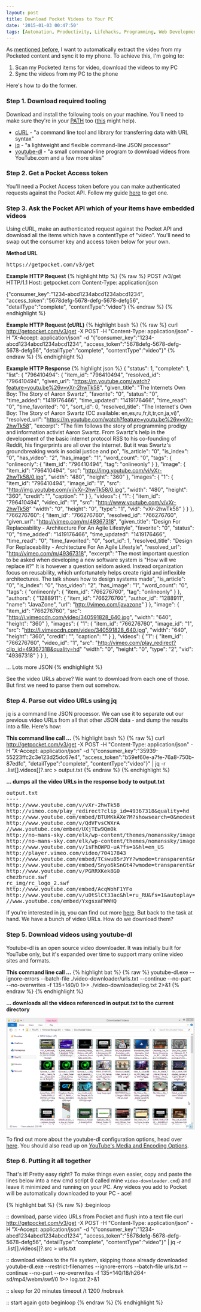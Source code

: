 ```yaml
---
layout: post
title: Download Pocket Videos to Your PC
date: '2015-01-03 00:47:50'
tags: [Automation, Productivity, Lifehacks, Programming, Web Development]
---
```


As [mentioned before](), I want to automatically extract the video from my Pocketed content and sync it to my phone. To achieve this, I'm going to:

1. Scan my Pocketed items for video, download the videos to my PC
2. Sync the videos from my PC to the phone

Here's how to do the former.

### Step 1. Download required tooling

Download and install the following tools on your machine. You'll need to make sure they're in your <a href="http://en.wikipedia.org/wiki/PATH_%28variable%29" target="_blank">PATH</a> too (<a href="http://www.computerhope.com/issues/ch000549.htm" target="_blank">this</a> might help).

* <a href="http://curl.haxx.se/" target="_blank">cURL</a> - "a command line tool and library for transferring data with URL syntax"
* <a href="http://stedolan.github.io/jq/" target="_blank">jq</a> - "a lightweight and flexible command-line JSON processor"
* <a href="http://rg3.github.io/youtube-dl/" target="_blank">youtube-dl</a> - "a small command-line program to download videos from YouTube.com and a few more sites"

### Step 2. Get a Pocket Access token

You'll need a Pocket Access token before you can make authenticated requests against the Pocket API. Follow my guide <a href="/getting-started-with-the-pocket-developer-api/">here</a> to get one.

### Step 3. Ask the Pocket API which of your items have embedded videos

Using cURL, make an authenticated request against the Pocket API and download all the items which have a contentType of "video". You'll need to swap out the consumer key and access token below for your own.

**Method URL**
<pre>
https://getpocket.com/v3/get
</pre>

**Example HTTP Request**
{% highlight http %}
{% raw %}
POST /v3/get HTTP/1.1
Host: getpocket.com
Content-Type: application/json

{"consumer_key":"1234-abcd1234abcd1234abcd1234",
"access_token":"5678defg-5678-defg-5678-defg56",
"detailType":"complete",
"contentType":"video"}
{% endraw %}
{% endhighlight %}

**Example HTTP Request (cURL)**
{% highlight bash %}
{% raw %}
curl http://getpocket.com/v3/get -X POST -H "Content-Type: application/json" -H "X-Accept: application/json" -d "{\"consumer_key\":\"1234-abcd1234abcd1234abcd1234\", \"access_token\":\"5678defg-5678-defg-5678-defg56\", \"detailType\":\"complete\", \"contentType\":\"video\"}"
{% endraw %}
{% endhighlight %}

**Example HTTP Response**
{% highlight json %}
{
  "status": 1,
  "complete": 1,
  "list": {
    "796410494": {
      "item_id": "796410494",
      "resolved_id": "796410494",
      "given_url": "https://m.youtube.com/watch?feature=youtu.be%26v=vXr-2hwTk58",
      "given_title": "The Internets Own Boy: The Story of Aaron Swartz",
      "favorite": "0",
      "status": "0",
      "time_added": "1419176466",
      "time_updated": "1419176466",
      "time_read": "0",
      "time_favorited": "0",
      "sort_id": 0,
      "resolved_title": "The Internet's Own Boy: The Story of Aaron Swartz (CC available: en,es,ru,fr,it,tr,cn,ja,vi)",
      "resolved_url": "https://m.youtube.com/watch?feature=youtu.be%26v=vXr-2hwTk58",
      "excerpt": "The film follows the story of programming prodigy and information activist Aaron Swartz. From Swartz's help in the development of the basic internet protocol RSS to his co-founding of Reddit, his fingerprints are all over the internet. But it was Swartz's groundbreaking work in social justice and po",
      "is_article": "0",
      "is_index": "0",
      "has_video": "2",
      "has_image": "1",
      "word_count": "0",
      "tags": {
        "onlineonly": {
          "item_id": "796410494",
          "tag": "onlineonly"
        }
      },
      "image": {
        "item_id": "796410494",
        "src": "http://img.youtube.com/vi/vXr-2hwTk58/0.jpg",
        "width": "480",
        "height": "360"
      },
      "images": {
        "1": {
          "item_id": "796410494",
          "image_id": "1",
          "src": "http://img.youtube.com/vi/vXr-2hwTk58/0.jpg",
          "width": "480",
          "height": "360",
          "credit": "",
          "caption": ""
        }
      },
      "videos": {
        "1": {
          "item_id": "796410494",
          "video_id": "1",
          "src": "http://www.youtube.com/v/vXr-2hwTk58"
          "width": "0",
          "height": "0",
          "type": "1",
          "vid": "vXr-2hwTk58"
        }
      }
    },
    "766276760": {
      "item_id": "766276760",
      "resolved_id": "766276760",
      "given_url": "http://vimeo.com/m/49367318",
      "given_title": "Design For Replaceability - Architecture For An Agile Lifestyle",
      "favorite": "0",
      "status": "0",
      "time_added": "1419176466",
      "time_updated": "1419176466",
      "time_read": "0",
      "time_favorited": "0",
      "sort_id": 1,
      "resolved_title": "Design For Replaceability - Architecture For An Agile Lifestyle",
      "resolved_url": "http://vimeo.com/m/49367318",
      "excerpt": "The most important question to be asked when developing a new software system is \"How will we replace it?\" It is however a question seldom asked. Instead organization focus on reusability, which unfortunately helps create rigid and inflexible architectures. The talk shows how to design systems made",
      "is_article": "0",
      "is_index": "0",
      "has_video": "2",
      "has_image": "1",
      "word_count": "0",
      "tags": {
        "onlineonly": {
          "item_id": "766276760",
          "tag": "onlineonly"
        }
      },
      "authors": {
        "1288911": {
          "item_id": "766276760",
          "author_id": "1288911",
          "name": "JavaZone",
          "url": "http://vimeo.com/javazone"
        }
      },
      "image": {
        "item_id": "766276760",
        "src": "http://i.vimeocdn.com/video/340591828_640.jpg",
        "width": "640",
        "height": "360"
      },
      "images": {
        "1": {
          "item_id": "766276760",
          "image_id": "1",
          "src": "http://i.vimeocdn.com/video/340591828_640.jpg",
          "width": "640",
          "height": "360",
          "credit": "",
          "caption": ""
        }
      },
      "videos": {
        "1": {
          "item_id": "766276760",
          "video_id": "1",
          "src": "http://vimeo.com/play_redirect?clip_id=49367318&quality=hd"
          "width": "0",
          "height": "0",
          "type": "2",
          "vid": "49367318"
        }
      }
    },
   
... Lots more JSON
{% endhighlight %}

See the video URLs above? We want to download from each one of those. But first we need to parse them out somehow.

### Step 4. Parse out video URLs using jq

jq is a command line JSON processor. We can use it to separate out our previous video URLs from all that other JSON data - and dump the results into a file. Here's how:

**This command line call ...**
{% highlight bash %}
{% raw %}
curl http://getpocket.com/v3/get -X POST -H "Content-Type: application/json" -H "X-Accept: application/json" -d "{\"consumer_key\":\"35939-55223ffc2c3e123d25dc67e4\", \"access_token\":\"b59ef60e-a7fe-76a8-750b-87edfc\", \"detailType\":\"complete\", \"contentType\":\"video\"}" | jq -r .list[].videos[]?.src > output.txt
{% endraw %}
{% endhighlight %}

**... dumps all the video URLs in the response body to output.txt**
<pre>
output.txt
----
http://www.youtube.com/v/vXr-2hwTk58
http://vimeo.com/play_redirect?clip_id=49367318&quality=hd
http://www.youtube.com/embed/BTUMKkAXe7M?showsearch=0&modestbranding=1
http://www.youtube.com/v/QdVFvsCWXrA
//www.youtube.com/embed/UXjTEw9Qm0k
http://no-mans-sky.com/elk/wp-content/themes/nomanssky/images/loop.mp4
http://no-mans-sky.com/elk/wp-content/themes/nomanssky/images/loop.webm
http://www.youtube.com/v/1sFhOWPD-uA?fs=1&hl=en_US
http://player.vimeo.com/video/70417843
http://www.youtube.com/embed/TCswu85rJYY?wmode=transparent&rel=0&autohide=1&showinfo=0&enablejsapi=1
http://www.youtube.com/embed/Snyo6kSnGt4?wmode=transparent&rel=0&autohide=1&showinfo=0&enablejsapi=1
http://www.youtube.com/v/PGRRXKek8G0
chezbruce.swf
rc_img/rc_logo_2.swf
http://www.youtube.com/embed/AcqWohF1YFo
http://www.youtube.com/v/u0tSlCt33ac&hl=ru_RU&fs=1&autoplay=1
//www.youtube.com/embed/YxgsxaFWWHQ
</pre>

If you're interested in jq, you can find out more <a href="http://stedolan.github.io/jq/" target="_blank">here</a>. But back to the task at hand. We have a bunch of video URLs. How do we download them?

### Step 5. Download videos using youtube-dl

Youtube-dl is an open source video downloader. It was initially built for YouTube only, but it's expanded over time to support many online video sites and formats.

**This command line call ...**
{% highlight bat %}
{% raw %}
youtube-dl.exe --ignore-errors --batch-file ./video-downloader/urls.txt --continue --no-part --no-overwrites -f 135+140/0 1>> ./video-downloader/log.txt 2>&1
{% endraw %}
{% endhighlight %}

**... downloads all the videos referenced in output.txt to the current directory**

![](/img/posts/2015-01-03-00_36_48-Downloaded-Videos.png)

To find out more about the youtube-dl configuration options, head over <a href="http://rg3.github.io/youtube-dl/documentation.html" target="_blank">here</a>. You should also read up on <a href="http://en.wikipedia.org/wiki/YouTube#Quality_and_formats" target="_blank">YouTube's Media and Encoding Options</a>.

### Step 6. Putting it all together

That's it! Pretty easy right? To make things even easier, copy and paste the lines below into a new cmd script (I called mine <code>video-downloader.cmd</code>) and leave it minimized and running on your PC. Any videos you add to Pocket will be automatically downloaded to your PC - ace!

{% highlight bat %}
{% raw %}
:beginloop

:: download, parse video URLs from Pocket and flush into a text file
curl http://getpocket.com/v3/get -X POST -H "Content-Type: application/json" -H "X-Accept: application/json" -d "{\"consumer_key\":\"1234-abcd1234abcd1234abcd1234\", \"access_token\":\"5678defg-5678-defg-5678-defg56\", \"detailType\":\"complete\", \"contentType\":\"video\"}" | jq -r .list[].videos[]?.src > urls.txt

:: download videos to the file system, skipping those already downloaded
youtube-dl.exe --restrict-filenames --ignore-errors --batch-file urls.txt --continue --no-part --no-overwrites -f 135+140/18/h264-sd/mp4/webm/swf/0 1>> log.txt 2>&1

:: sleep for 20 minutes
timeout /t 1200 /nobreak

:: start again
goto beginloop
{% endraw %}
{% endhighlight %}

